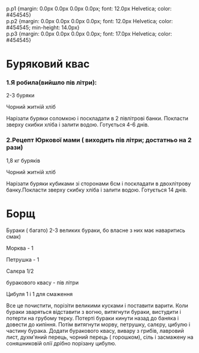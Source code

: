   
p.p1 {margin: 0.0px 0.0px 0.0px 0.0px; font: 12.0px Helvetica; color: \#454545}  
p.p2 {margin: 0.0px 0.0px 0.0px 0.0px; font: 12.0px Helvetica; color: \#454545; min-height: 14.0px}  
p.p3 {margin: 0.0px 0.0px 0.0px 0.0px; font: 17.0px Helvetica; color: \#454545}  


# Буряковий квас

### 1.Я робила\(вийшло пів літри\):

2-3 буряки

Чорний житній хліб

Нарізати буряки соломкою і поскладати в 2 півлітрові банки. Покласти зверху скибки хліба і залити водою. Готується 4-6 днів.

  


### 2.Рецепт Юркової мами \( виходить пів літри; достатньо на 2 рази\)

1,8 кг буряків

Чорний житній хліб

Нарізати буряки кубиками зі сторонами 6см і поскладати в двохлітрову банку.Покласти зверху скибку хліба і залити водою. Готується 14 днів.

  


# **Борщ**

Бураки \( багато\) 2-3 великих бураки, бо власне з них має наваритись смак\)

Морква - 1

Петрушка - 1

Салєра 1/2

буракового квасу - пів літри

Цибуля 1 і 1 для смаження

Все це почистити, порізіти великими кусками і поставити варити. Коли бураки зваряться відставити з вогню, витягнути бураки, вистудити і потерти на грубому терку. Потерті бураки кинути назад до баняка і довести до кипіння. Потім витягнути морву, петрушку, салєру, цибулю і частину бурака. Додати буракового квасу, вивару з грибів, лавровий лист, духм'яний перець, чорний перець \( горошком\), сіль і засмажену на соняшниковій олії дрібно порізану цибулю.

